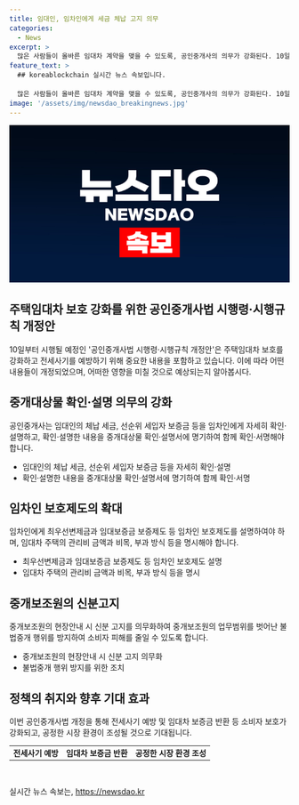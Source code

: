 ```yaml
---
title: 임대인, 임차인에게 세금 체납 고지 의무
categories:
  - News
excerpt: >
  많은 사람들이 올바른 임대차 계약을 맺을 수 있도록, 공인중개사의 의무가 강화된다. 10일부터 시행될 공인중개사법 시행령·시행규칙 개정안에 따르면, 중개사는 세금 체납, 보증금, 관리비 등을 상세히 설명하고 확인서에 명기한 후 임차인과 임대인이 함께 확인·서명해야 한다. 또한, 중개보조원의 신분을 명확히 표기함으로써 소비자의 이익을 보호한다. 이를 통해 올바른 정보를 바탕으로 안전한 임대차 계약 체결이 이뤄질 수 있을 것으로 기대된다. (출처: 정책브리핑)
feature_text: >
  ## koreablockchain 실시간 뉴스 속보입니다.

  많은 사람들이 올바른 임대차 계약을 맺을 수 있도록, 공인중개사의 의무가 강화된다. 10일부터 시행될 공인중개사법 시행령·시행규칙 개정안에 따르면, 중개사는 세금 체납, 보증금, 관리비 등을 상세히 설명하고 확인서에 명기한 후 임차인과 임대인이 함께 확인·서명해야 한다. 또한, 중개보조원의 신분을 명확히 표기함으로써 소비자의 이익을 보호한다. 이를 통해 올바른 정보를 바탕으로 안전한 임대차 계약 체결이 이뤄질 수 있을 것으로 기대된다. (출처: 정책브리핑)
image: '/assets/img/newsdao_breakingnews.jpg'
---
```


<p><img src="/assets/img/newsdao_breakingnews.jpg" alt="koreablockchain 속보" /></p>

<h2 data-ke-size="size26">주택임대차 보호 강화를 위한 공인중개사법 시행령·시행규칙 개정안</h2>

<p data-ke-size="size16">10일부터 시행될 예정인 '공인중개사법 시행령·시행규칙 개정안'은 주택임대차 보호를 강화하고 전세사기를 예방하기 위해 중요한 내용을 포함하고 있습니다. 이에 따라 어떤 내용들이 개정되었으며, 어떠한 영향을 미칠 것으로 예상되는지 알아봅시다.</p>

<h2 data-ke-size="size24">중개대상물 확인·설명 의무의 강화</h2>

<p data-ke-size="size16">공인중개사는 임대인의 체납 세금, 선순위 세입자 보증금 등을 임차인에게 자세히 확인·설명하고, 확인·설명한 내용을 중개대상물 확인·설명서에 명기하여 함께 확인·서명해야 합니다.</p>

<ul>
    <li>임대인의 체납 세금, 선순위 세입자 보증금 등을 자세히 확인·설명</li>
    <li>확인·설명한 내용을 중개대상물 확인·설명서에 명기하여 함께 확인·서명</li>
</ul>

<h2 data-ke-size="size24">임차인 보호제도의 확대</h2>

<p data-ke-size="size16">임차인에게 최우선변제금과 임대보증금 보증제도 등 임차인 보호제도를 설명하여야 하며, 임대차 주택의 관리비 금액과 비목, 부과 방식 등을 명시해야 합니다.</p>

<ul>
    <li>최우선변제금과 임대보증금 보증제도 등 임차인 보호제도 설명</li>
    <li>임대차 주택의 관리비 금액과 비목, 부과 방식 등을 명시</li>
</ul>

<h2 data-ke-size="size24">중개보조원의 신분고지</h2>

<p data-ke-size="size16">중개보조원의 현장안내 시 신분 고지를 의무화하여 중개보조원의 업무범위를 벗어난 불법중개 행위를 방지하여 소비자 피해를 줄일 수 있도록 합니다.</p>

<ul>
    <li>중개보조원의 현장안내 시 신분 고지 의무화</li>
    <li>불법중개 행위 방지를 위한 조치</li>
</ul>

<h2 data-ke-size="size24">정책의 취지와 향후 기대 효과</h2>

<p data-ke-size="size16">이번 공인중개사법 개정을 통해 전세사기 예방 및 임대차 보증금 반환 등 소비자 보호가 강화되고, 공정한 시장 환경이 조성될 것으로 기대됩니다.</p>

<table>
    <tr>
        <td style="text-align: center; height: 17px;"><b>전세사기 예방</b></td>
        <td style="text-align: center; height: 17px;"><b>임대차 보증금 반환</b></td>
        <td style="text-align: center; height: 17px;"><b>공정한 시장 환경 조성</b></td>
    </tr>
</table>

<p data-ke-size="size16">&nbsp;</p>
실시간 뉴스 속보는, <a href="https://newsdao.kr" rel="dofollow">https://newsdao.kr</a>


